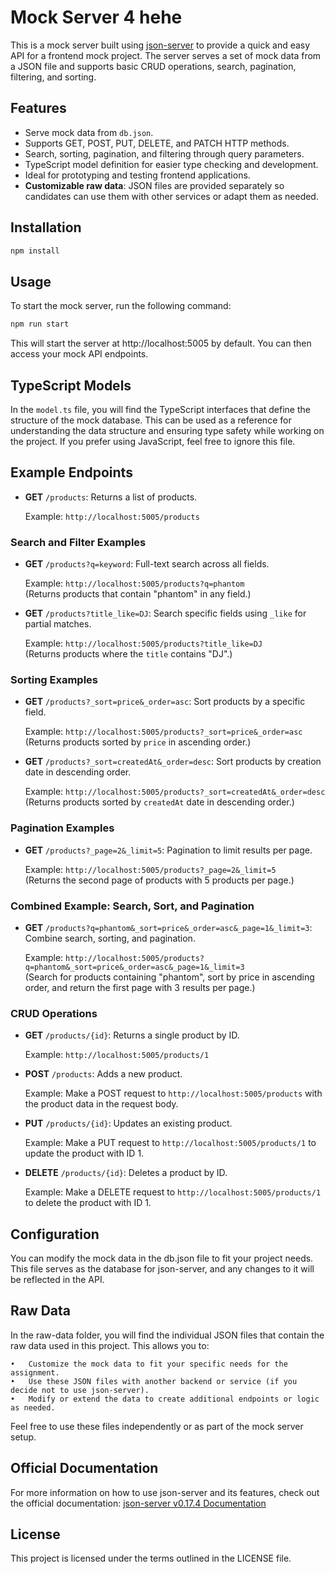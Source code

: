 # Mock Server 4 hehe

This is a mock server built using [json-server](https://www.npmjs.com/package/json-server/v/0.17.4) to provide a quick and easy API for a frontend mock project. The server serves a set of mock data from a JSON file and supports basic CRUD operations, search, pagination, filtering, and sorting.

## Features

- Serve mock data from `db.json`.
- Supports GET, POST, PUT, DELETE, and PATCH HTTP methods.
- Search, sorting, pagination, and filtering through query parameters.
- TypeScript model definition for easier type checking and development.
- Ideal for prototyping and testing frontend applications.
- **Customizable raw data**: JSON files are provided separately so candidates can use them with other services or adapt them as needed.


## Installation

```bash
npm install
```

## Usage

To start the mock server, run the following command:
```bash
npm run start
```

This will start the server at http://localhost:5005 by default. You can then access your mock API endpoints.


## TypeScript Models

In the `model.ts` file, you will find the TypeScript interfaces that define the structure of the mock database. This can be used as a reference for understanding the data structure and ensuring type safety while working on the project. If you prefer using JavaScript, feel free to ignore this file.

## Example Endpoints

- **GET** `/products`: Returns a list of products.
  
  Example: `http://localhost:5005/products`

### Search and Filter Examples

- **GET** `/products?q=keyword`: Full-text search across all fields.

  Example: `http://localhost:5005/products?q=phantom`  
  (Returns products that contain "phantom" in any field.)

- **GET** `/products?title_like=DJ`: Search specific fields using `_like` for partial matches.

  Example: `http://localhost:5005/products?title_like=DJ`  
  (Returns products where the `title` contains "DJ".)

### Sorting Examples

- **GET** `/products?_sort=price&_order=asc`: Sort products by a specific field.

  Example: `http://localhost:5005/products?_sort=price&_order=asc`  
  (Returns products sorted by `price` in ascending order.)

- **GET** `/products?_sort=createdAt&_order=desc`: Sort products by creation date in descending order.

  Example: `http://localhost:5005/products?_sort=createdAt&_order=desc`  
  (Returns products sorted by `createdAt` date in descending order.)

### Pagination Examples

- **GET** `/products?_page=2&_limit=5`: Pagination to limit results per page.

  Example: `http://localhost:5005/products?_page=2&_limit=5`  
  (Returns the second page of products with 5 products per page.)

### Combined Example: Search, Sort, and Pagination

- **GET** `/products?q=phantom&_sort=price&_order=asc&_page=1&_limit=3`: Combine search, sorting, and pagination.

  Example: `http://localhost:5005/products?q=phantom&_sort=price&_order=asc&_page=1&_limit=3`  
  (Search for products containing "phantom", sort by price in ascending order, and return the first page with 3 results per page.)

### CRUD Operations

- **GET** `/products/{id}`: Returns a single product by ID.
  
  Example: `http://localhost:5005/products/1`

- **POST** `/products`: Adds a new product.
  
  Example: Make a POST request to `http://localhost:5005/products` with the product data in the request body.

- **PUT** `/products/{id}`: Updates an existing product.
  
  Example: Make a PUT request to `http://localhost:5005/products/1` to update the product with ID 1.

- **DELETE** `/products/{id}`: Deletes a product by ID.
  
  Example: Make a DELETE request to `http://localhost:5005/products/1` to delete the product with ID 1.

## Configuration

You can modify the mock data in the db.json file to fit your project needs. This file serves as the database for json-server, and any changes to it will be reflected in the API.

## Raw Data

In the raw-data folder, you will find the individual JSON files that contain the raw data used in this project. This allows you to:

	•	Customize the mock data to fit your specific needs for the assignment.
	•	Use these JSON files with another backend or service (if you decide not to use json-server).
	•	Modify or extend the data to create additional endpoints or logic as needed.

Feel free to use these files independently or as part of the mock server setup.

## Official Documentation

For more information on how to use json-server and its features, check out the official documentation:
[json-server v0.17.4 Documentation](https://www.npmjs.com/package/json-server/v/0.17.4)

## License

This project is licensed under the terms outlined in the LICENSE file.